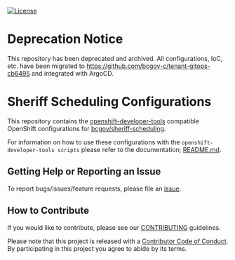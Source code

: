 [![License](https://img.shields.io/badge/License-Apache%202.0-blue.svg)](LICENSE)

# Deprecation Notice

This repository has been deprecated and archived.  All configurations, IoC, etc. have been migrated to https://github.com/bcgov-c/tenant-gitops-cb6495 and integrated with ArgoCD.

# Sheriff Scheduling Configurations

This repository contains the [openshift-developer-tools](https://github.com/BCDevOps/openshift-developer-tools/tree/master/bin) compatible OpenShift configurations for [bcgov/sheriff-scheduling](https://github.com/bcgov/sheriff-scheduling).

For information on how to use these configurations with the `openshift-developer-tools scripts` please refer to the documentation; [README.md](https://github.com/BCDevOps/openshift-developer-tools/blob/master/bin/README.md).

## Getting Help or Reporting an Issue

To report bugs/issues/feature requests, please file an [issue](../../issues).

## How to Contribute

If you would like to contribute, please see our [CONTRIBUTING](./CONTRIBUTING.md) guidelines.

Please note that this project is released with a [Contributor Code of Conduct](./CODE_OF_CONDUCT.md).
By participating in this project you agree to abide by its terms.
